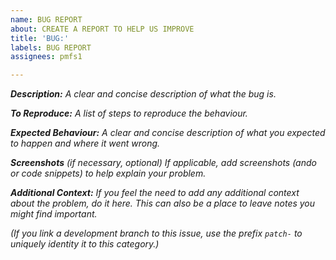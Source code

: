 ```yaml
---
name: BUG REPORT
about: CREATE A REPORT TO HELP US IMPROVE
title: 'BUG:'
labels: BUG REPORT
assignees: pmfs1

---
```


***Description:***
*A clear and concise description of what the bug is.*

***To Reproduce:***
*A list of steps to reproduce the behaviour.*

***Expected Behaviour:***
*A clear and concise description of what you expected to happen and where it went wrong.*

****Screenshots*** (if necessary, optional)*
*If applicable, add screenshots (ando or code snippets) to help explain your problem.*

***Additional Context:***
*If you feel the need to add any additional context about the problem, do it here. This can also be a place to leave notes you might find important.*

*(If you link a development branch to this issue, use the prefix `patch-` to uniquely identity it to this category.)*

